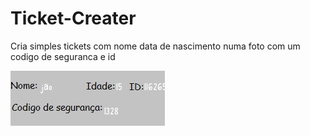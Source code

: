 # Ticket-Creater
Cria simples tickets com nome data de nascimento numa foto com um codigo de seguranca e id

<img src="https://github.com/Dr00x/Ticket-Creater/blob/main/main.pyTicketImg.jpg">
